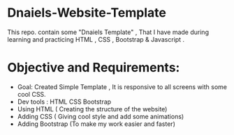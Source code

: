 # Dnaiels-Website-Template

This repo. contain some "Dnaiels Template" , That I have made during learning and practicing HTML , CSS , Bootstrap & Javascript .

# Objective and Requirements:
* Goal: Created Simple Template , It is responsive to all screens with some cool CSS.
* Dev tools : HTML CSS Bootstrap
* Using HTML ( Creating the structure of the website)
* Adding CSS ( Giving cool style and add some animations)
* Adding Bootstrap (To make my work easier and faster)
